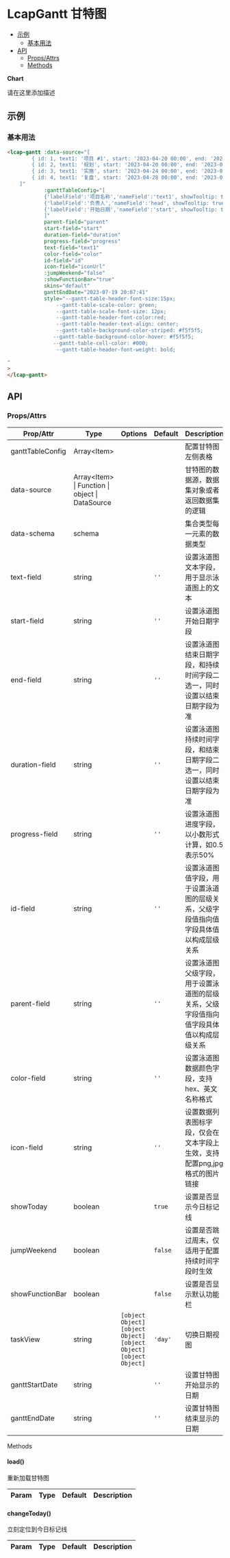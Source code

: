 <!-- 该 README.md 根据 api.yaml 和 docs/*.md 自动生成，为了方便在 GitHub 和 NPM 上查阅。如需修改，请查看源文件 -->

# LcapGantt 甘特图

- [示例](#示例)
    - [基本用法](#基本用法)
- [API]()
    - [Props/Attrs](#propsattrs)
    - [Methods](#methods)

**Chart**

请在这里添加描述

## 示例
### 基本用法

```html
<lcap-gantt :data-source="[
        { id: 1, text1: '项目 #1', start: '2023-04-20 00:00', end: '2023-04-24 00:00', duration: 4, progress: 0.6, open: true, head: '赵一', state: 'default', color: '#5692f0', iconUrl: '' },
        { id: 2, text1: '规划', start: '2023-04-20 00:00', end: '2023-04-24 00:00', duration: 3, progress: 0.8, parent: 1, head: '钱二', state: 'finished', color: '#5692f0', iconUrl: 'https://p1-juejin.byteimg.com/tos-cn-i-k3u1fbpfcp/7d177d0536094224a3132392c8a83c0b~tplv-k3u1fbpfcp-zoom-in-crop-mark:1512:0:0:0.awebp?' },
        { id: 3, text1: '实施', start: '2023-04-24 00:00', end: '2023-04-28 00:00', duration: 4, progress: 0.5, parent: 1, head: '孙三', state: 'unfinished', color: '#84bd54' },
        { id: 4, text1: '复盘', start: '2023-04-28 00:00', end: '2023-05-3 00:00', duration: 3, progress: 0.1, parent: 1, head: '李四', state: 'canceled', color: '#da645d' },
    ]"
            :ganttTableConfig="[
            {'labelField':'项目名称','nameField':'text1', showTooltip: true, width: '100'},
            {'labelField':'负责人','nameField':'head', showTooltip: true, width: '100'},
            {'labelField':'开始日期','nameField':'start', showTooltip: true, width: '150'}
            ]"
            parent-field="parent"
            start-field="start"
            duration-field="duration"
            progress-field="progress"
            text-field="text1"
            color-field="color"
            id-field="id"
            icon-field="iconUrl"
            :jumpWeekend="false"
            :showFunctionBar="true"
            skins="default"
            ganttEndDate="2023-07-19 20:07:41"
            style="--gantt-table-header-font-size:15px;
                --gantt-table-scale-color: green;
                --gantt-table-scale-font-size: 12px;
                --gantt-table-header-font-color:red; 
                --gantt-table-header-text-align: center;
                --gantt-table-background-color-striped: #f5f5f5;
               --gantt-table-background-color-hover: #f5f5f5;
               --gantt-table-cell-color: #000;
                --gantt-table-header-font-weight: bold;
                
"
>
</lcap-gantt>
```

## API
### Props/Attrs

| Prop/Attr | Type | Options | Default | Description |
| --------- | ---- | ------- | ------- | ----------- |
| ganttTableConfig | Array\<Item\> |  |  | 配置甘特图左侧表格 |
| data-source | Array\<Item\> \| Function \| object \| DataSource |  |  | 甘特图的数据源，数据集对象或者返回数据集的逻辑 |
| data-schema | schema |  |  | 集合类型每一元素的数据类型 |
| text-field | string |  | `''` | 设置泳道图文本字段，用于显示泳道图上的文本 |
| start-field | string |  | `''` | 设置泳道图开始日期字段 |
| end-field | string |  | `''` | 设置泳道图结束日期字段，和持续时间字段二选一，同时设置以结束日期字段为准 |
| duration-field | string |  | `''` | 设置泳道图持续时间字段，和结束日期字段二选一，同时设置以结束日期字段为准 |
| progress-field | string |  | `''` | 设置泳道图进度字段，以小数形式计算，如0.5表示50% |
| id-field | string |  | `''` | 设置泳道图值字段，用于设置泳道图的层级关系，父级字段值指向值字段具体值以构成层级关系 |
| parent-field | string |  | `''` | 设置泳道图父级字段，用于设置泳道图的层级关系，父级字段值指向值字段具体值以构成层级关系 |
| color-field | string |  | `''` | 设置泳道图数据颜色字段，支持hex、英文名称格式 |
| icon-field | string |  | `''` | 设置数据列表图标字段，仅会在文本字段上生效，支持配置png,jpg格式的图片链接 |
| showToday | boolean |  | `true` | 设置是否显示今日标记线 |
| jumpWeekend | boolean |  | `false` | 设置是否跳过周末，仅适用于配置持续时间字段时生效 |
| showFunctionBar | boolean |  | `false` | 设置是否显示默认功能栏 |
| taskView | string | `[object Object]`<br/>`[object Object]`<br/>`[object Object]`<br/>`[object Object]` | `'day'` | 切换日期视图 |
| ganttStartDate | string |  | `''` | 设置甘特图开始显示的日期 |
| ganttEndDate | string |  | `''` | 设置甘特图结束显示的日期 |

Methods

#### load()

重新加载甘特图

| Param | Type | Default | Description |
| ----- | ---- | ------- | ----------- |

#### changeToday()

立刻定位到今日标记线

| Param | Type | Default | Description |
| ----- | ---- | ------- | ----------- |


